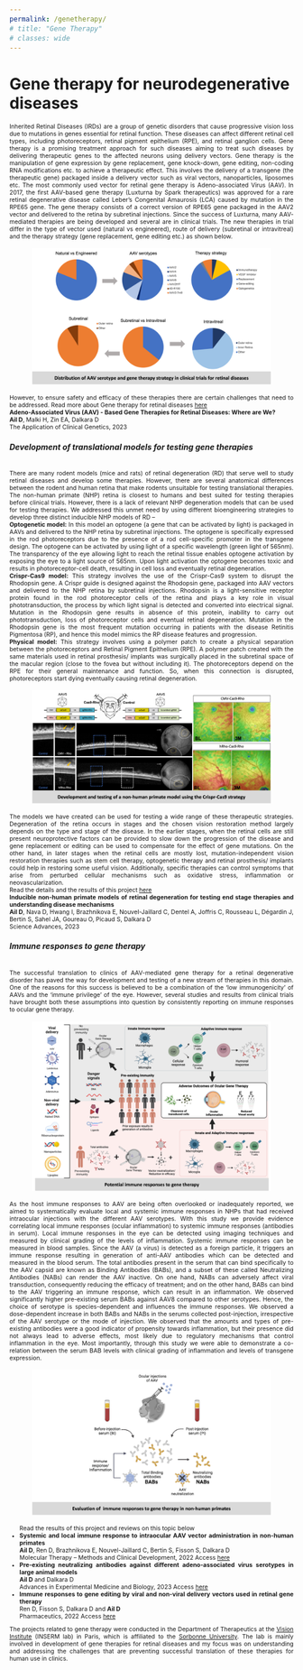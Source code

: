 ```yaml
---
permalink: /genetherapy/
# title: "Gene Therapy"
# classes: wide
---
```


<h1><b>Gene therapy for neurodegenerative diseases</b></h1>

<p align="justify" style="font-size:0.75em">
Inherited Retinal Diseases (IRDs) are a group of genetic disorders that cause progressive vision loss due to mutations in genes essential for retinal function. These diseases can affect different retinal cell types, including photoreceptors, retinal pigment epithelium (RPE), and retinal ganglion cells. Gene therapy is a promising treatment approach for such diseases aiming to treat such diseases by delivering therapeutic genes to the affected neurons using delivery vectors. Gene therapy is the manipulation of gene expression by gene replacement, gene knock-down, gene editing, non-coding RNA modifications etc. to achieve a therapeutic effect. This involves the delivery of a transgene (the therapeutic gene) packaged inside a delivery vector such as viral vectors, nanoparticles, liposomes etc. The most commonly used vector for retinal gene therapy is Adeno-associated Virus (AAV). In 2017, the first AAV-based gene therapy (Luxturna by Spark therapeutics) was approved for a rare retinal degenerative disease called Leber’s Congenital Amaurosis (LCA) caused by mutation in the RPE65 gene. The gene therapy consists of a correct version of RPE65 gene packaged in the AAV2 vector and delivered to the retina by subretinal injections. Since the success of Luxturna, many AAV-mediated therapies are being developed and several are in clinical trials. The new therapies in trial differ in the type of vector used (natural vs engineered), route of delivery (subretinal or intravitreal) and the therapy strategy (gene replacement, gene editing etc.) as shown below. </p> 

<figure>
    <img src="/assets/images/genetherapy1.png">
</figure>

<p align="justify" style="font-size:0.75em">
However, to ensure safety and efficacy of these therapies there are certain challenges that need to be addressed. 
Read more about Gene therapy for retinal diseases <a href="https://doi.org/10.2147/TACG.S383453">here</a> <br>
<b>Adeno-Associated Virus (AAV) - Based Gene Therapies for Retinal Diseases: Where are We?</b> <br>
<b>Ail D</b>, Malki H, Zin EA, Dalkara D <br>
The Application of Clinical Genetics, 2023 
</p>

<h6><b>Development of translational models for testing gene therapies</b></h6>

<p align="justify" style="font-size:0.75em">
There are many rodent models (mice and rats) of retinal degeneration (RD) that serve well to study retinal diseases and develop some therapies. However, there are several anatomical differences between the rodent and human retina that make rodents unsuitable for testing translational therapies. The non-human primate (NHP) retina is closest to humans and best suited for testing therapies before clinical trials. However, there is a lack of relevant NHP degeneration models that can be used for testing therapies. We addressed this unmet need by using different bioengineering strategies to develop three distinct inducible NHP models of RD – <br>
<b>Optogenetic model:</b> In this model an optogene (a gene that can be activated by light) is packaged in AAVs and delivered to the NHP retina by subretinal injections. The optogene is specifically expressed in the rod photoreceptors due to the presence of a rod cell-specific promoter in the transgene design. The optogene can be activated by using light of a specific wavelength (green light of 565nm). The transparency of the eye allowing light to reach the retinal tissue enables optogene activation by exposing the eye to a light source of 565nm. Upon light activation the optogene becomes toxic and results in photoreceptor-cell death, resulting in cell loss and eventually retinal degeneration. <br>
<b>Crispr-Cas9 model:</b> This strategy involves the use of the Crispr-Cas9 system to disrupt the Rhodopsin gene. A Crispr guide is designed against the Rhodopsin gene, packaged into AAV vectors and delivered to the NHP retina by subretinal injections. Rhodopsin is a light-sensitive receptor protein found in the rod photoreceptor cells of the retina and plays a key role in visual phototransduction, the process by which light signal is detected and converted into electrical signal. Mutation in the Rhodopsin gene results in absence of this protein, inability to carry out phototransduction, loss of photoreceptor cells and eventual retinal degeneration. Mutation in the Rhodopsin gene is the most frequent mutation occurring in patients with the disease Retinitis Pigmentosa (RP), and hence this model mimics the RP disease features and progression. <br>
<b>Physical model:</b> This strategy involves using a polymer patch to create a physical separation between the photoreceptors and Retinal Pigment Epithelium (RPE). A polymer patch created with the same materials used in retinal prosthesis/ implants was surgically placed in the subretinal space of the macular region (close to the fovea but without including it). The photoreceptors depend on the RPE for their general maintenance and function. So, when this connection is disrupted, photoreceptors start dying eventually causing retinal degeneration. 
</p> 

<figure>
    <img src="/assets/images/genetherapy2.png">
</figure>

<p align="justify" style="font-size:0.75em">
The models we have created can be used for testing a wide range of these therapeutic strategies. Degeneration of the retina occurs in stages and the chosen vision restoration method largely depends on the type and stage of the disease. In the earlier stages, when the retinal cells are still present neuroprotective factors can be provided to slow down the progression of the disease and gene replacement or editing can be used to compensate for the effect of gene mutations. On the other hand, in later stages when the retinal cells are mostly lost, mutation-independent vision restoration therapies such as stem cell therapy, optogenetic therapy and retinal prosthesis/ implants could help in restoring some useful vision. Additionally, specific therapies can control symptoms that arise from perturbed cellular mechanisms such as oxidative stress, inflammation or neovascularization. <br>
Read the details and the results of this project <a href="10.1126/sciadv.adg8163">here</a> <br>
<b>Inducible non-human primate models of retinal degeneration for testing end stage therapies and understanding disease mechanisms</b> <br>
<b>Ail D</b>, Nava D, Hwang I, Brazhnikova E, Nouvel-Jaillard C, Dentel A, Joffris C, Rousseau L, Dégardin J, Bertin S, Sahel JA, Goureau O, Picaud S, Dalkara D <br>
Science Advances, 2023 
</p>

<h6><b>Immune responses to gene therapy</b></h6>

<p align="justify" style="font-size:0.75em">
The successful translation to clinics of AAV-mediated gene therapy for a retinal degenerative disorder has paved the way for development and testing of a new stream of therapies in this domain. One of the reasons for this success is believed to be a combination of the ‘low immunogenicity’ of AAVs and the ‘immune privilege’ of the eye. However, several studies and results from clinical trials have brought both these assumptions into question by consistently reporting on immune responses to ocular gene therapy. 
</p>

<figure>
    <img src="/assets/images/genetherapy3.png">
</figure>

<p align="justify" style="font-size:0.75em">
As the host immune responses to AAV are being often overlooked or inadequately reported, we aimed to systematically evaluate local and systemic immune responses in NHPs that had received intraocular injections with the different AAV serotypes. With this study we provide evidence correlating local immune responses (ocular inflammation) to systemic immune responses (antibodies in serum). Local immune responses in the eye can be detected using imaging techniques and measured by clinical grading of the levels of inflammation. Systemic immune responses can be measured in blood samples. Since the AAV (a virus) is detected as a foreign particle, it triggers an immune response resulting in generation of anti-AAV antibodies which can be detected and measured in the blood serum. The total antibodies present in the serum that can bind specifically to the AAV capsid are known as Binding Antibodies (BABs), and a subset of these called Neutralizing Antibodies (NABs) can render the AAV inactive. On one hand, NABs can adversely affect viral transduction, consequently reducing the efficacy of treatment; and on the other hand, BABs can bind to the AAV triggering an immune response, which can result in an inflammation. We observed significantly higher pre-existing serum BABs against AAV8 compared to other serotypes. Hence, the choice of serotype is species-dependent and influences the immune responses. We observed a dose-dependent increase in both BABs and NABs in the serums collected post-injection, irrespective of the AAV serotype or the mode of injection. We observed that the amounts and types of pre-existing antibodies were a good indicator of propensity towards inflammation, but their presence did not always lead to adverse effects, most likely due to regulatory mechanisms that control inflammation in the eye. Most importantly, through this study we were able to demonstrate a co-relation between the serum BAB levels with clinical grading of inflammation and levels of transgene expression. 
</p>

<figure>
    <img src="/assets/images/genetherapy4.png">
</figure>


<ul align="justify" style="font-size:0.75em">
Read the results of this project and reviews on this topic below <br>
<li><b>Systemic and local immune response to intraocular AAV vector administration in non-human primates</b> <br> 
<b>Ail D</b>, Ren D, Brazhnikova E, Nouvel-Jaillard C, Bertin S, Fisson S, Dalkara D <br>
Molecular Therapy – Methods and Clinical Development, 2022 Access <a href="https://www.cell.com/molecular-therapy-family/methods/fulltext/S2329-0501(22)00012-2?_returnURL=https%3A%2F%2Flinkinghub.elsevier.com%2Fretrieve%2Fpii%2FS2329050122000122%3Fshowall%3Dtrue">here</a> </li>
<li><b>Pre-existing neutralizing antibodies against different adeno-associated virus serotypes in large animal models</b> <br>
<b>Ail D</b> and Dalkara D <br>
Advances in Experimental Medicine and Biology, 2023 Access <a href="https://link.springer.com/chapter/10.1007/978-3-031-27681-1_18">here</a> </li>
<li><b>Immune responses to gene editing by viral and non-viral delivery vectors used in retinal gene therapy</b>  <br>
Ren D, Fisson S, Dalkara D and <b>Ail D</b> <br>
Pharmaceutics, 2022 Access <a href="https://www.mdpi.com/1999-4923/14/9/1973">here</a> </li>
</ul>

<p align="justify" style="font-size:0.75em">
The projects related to gene therapy were conducted in the Department of Therapeutics at the <a href="https://www.institut-vision.org">Vision Institute</a> (INSERM lab) in Paris, which is affiliated to the <a href="https://www.sorbonne-universite.fr/en">Sorbonne University</a>. The lab is mainly involved in development of gene therapies for retinal diseases and my focus was on understanding and addressing the challenges that are preventing successful translation of these therapies for human use in clinics. 
</p>






